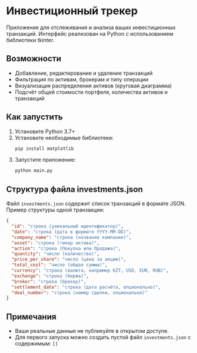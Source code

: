 # Инвестиционный трекер

Приложение для отслеживания и анализа ваших инвестиционных транзакций. Интерфейс реализован на Python с использованием библиотеки tkinter.

## Возможности
- Добавление, редактирование и удаление транзакций
- Фильтрация по активам, брокерам и типу операции
- Визуализация распределения активов (круговая диаграмма)
- Подсчёт общей стоимости портфеля, количества активов и транзакций

## Как запустить
1. Установите Python 3.7+
2. Установите необходимые библиотеки:
   ```bash
   pip install matplotlib
   ```
3. Запустите приложение:
   ```bash
   python main.py
   ```

## Структура файла investments.json
Файл `investments.json` содержит список транзакций в формате JSON. Пример структуры одной транзакции:

```json
{
  "id": "строка (уникальный идентификатор)",
  "date": "строка (дата в формате YYYY-MM-DD)",
  "company_name": "строка (название компании)",
  "asset": "строка (тикер актива)",
  "action": "строка (Покупка или Продажа)",
  "quantity": "число (количество)",
  "price_per_share": "число (цена за акцию)",
  "total_cost": "число (общая сумма)",
  "currency": "строка (валюта, например KZT, USD, EUR, RUB)",
  "exchange": "строка (биржа)",
  "broker": "строка (брокер)",
  "settlement_date": "строка (дата расчёта, опционально)",
  "deal_number": "строка (номер сделки, опционально)"
}
```

## Примечания
- Ваши реальные данные не публикуйте в открытом доступе.
- Для первого запуска можно создать пустой файл `investments.json` с содержимым: `[]` 